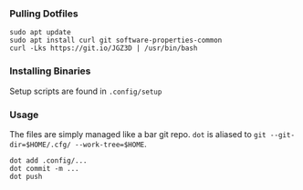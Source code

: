 ### Pulling Dotfiles
```
sudo apt update
sudo apt install curl git software-properties-common
curl -Lks https://git.io/JGZ3D | /usr/bin/bash
```

### Installing Binaries
Setup scripts are found in `.config/setup`

### Usage
The files are simply managed like a bar git repo. `dot` is aliased to `git --git-dir=$HOME/.cfg/ --work-tree=$HOME`.


```
dot add .config/...
dot commit -m ...
dot push
```

